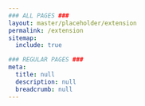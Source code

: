 ```yaml
---
### ALL PAGES ###
layout: master/placeholder/extension
permalink: /extension
sitemap:
  include: true

### REGULAR PAGES ###
meta:
  title: null
  description: null
  breadcrumb: null
---
```

